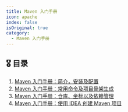 ```yaml
---
title: Maven 入门手册
icon: apache
index: false
isOriginal: true
category:
  - Maven 入门手册
---
```


## 🎖️ 目录

1. [Maven 入门手册：简介，安装及配置](20220101-maven-intro-install.md)
2. [Maven 入门手册：常用命令及项目骨架生成](20220102-maven-command-skeleton.md)
3. [Maven 入门手册：仓库、坐标以及依赖管理](20220103-maven-warehouse-dependency.md)
4. [Maven 入门手册：使用 IDEA 创建 Maven 项目](20220104-maven-project-with-idea.md)
